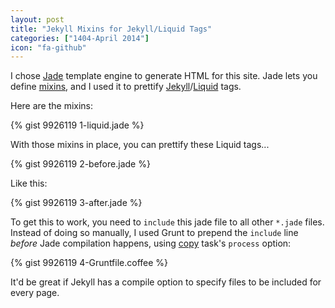 ```yaml
---
layout: post
title: "Jekyll Mixins for Jekyll/Liquid Tags"
categories: ["1404-April 2014"]
icon: "fa-github"
---
```


I chose [Jade](http://jade-lang.com/) template engine to generate HTML for this site. Jade lets you define [mixins](http://jade-lang.com/reference/#mixins), and I used it to prettify [Jekyll](http://jekyllrb.com/)/[Liquid](http://docs.shopify.com/themes/liquid-basics) tags.

Here are the mixins:

{% gist 9926119 1-liquid.jade %}

With those mixins in place, you can prettify these Liquid tags...

{% gist 9926119 2-before.jade %}

Like this:

{% gist 9926119 3-after.jade %}

To get this to work, you need to `include` this jade file to all other `*.jade` files. Instead of doing so manually, I used Grunt to prepend the `include` line *before* Jade compilation happens, using [copy](https://github.com/gruntjs/grunt-contrib-copy) task's `process` option:

{% gist 9926119 4-Gruntfile.coffee %}

It'd be great if Jekyll has a compile option to specify files to be included for every page.
